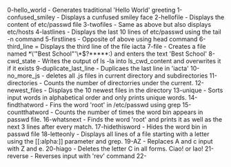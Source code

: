 0-hello_world - Generates traditional 'Hello World' greeting
1-confused_smiley - Displays a cunfused smiley face
2-hellofile - Displays the content of etc/passwd file
3-twofiles - Same as above but also displays etc/hosts
4-lastlines - Displays the last 10 lines of etc/passwd using the tail -n command
5-firstlines - Opposite of above using head command
6-third_line = Displays the third line of the file iacta
7-file - Creates a file named \*\\'"Best School"\'\\*$\?\*\*\*\*\*:) and enters the text 'Best School'
8-cwd_state - Writes the output of ls -la into ls_cwd_content and overwrites it if it exists
9-duplicate_last_line - Duplicaes the last line in 'iacta'
10-no_more_js - deletes all .js files in current directory and subdirectories
11-directories - Counts the number of directorries under the current.
12-newest_files - Displays the 10 newest files in the directory
13-unique - Sorts input words in alphabetical order and only prints unique words.
14-findthatword - Fins the word 'root' in /etc/passwd using grep
15-countthatword - Counts the number of times the word bin appears in passwd file.
16-whatsnext - Finds the word 'root' and prints it as well as the next 3 lines after every match.
17-hidethisword - Hides the word bin in passwd file
18-letteonly - Displays all lines of a file starting with a letter using the [[:alpha:]] parameter and grep.
19-AZ - Replaces A and c input with Z and e.
20-hiago - Deletes the letter C in all forms. Ciao! or Iao!
21-reverse - Reverses input with 'rev' command
22-
